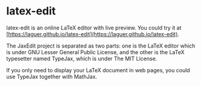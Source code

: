 latex-edit
=======

latex-edit is an online LaTeX editor with live preview. You could try it at [https://laguer.github.io/latex-edit](https://laguer.github.io/latex-edit).

The JaxEdit project is separated as two parts: one is the LaTeX editor which is under GNU Lesser General Public License, and the other is the LaTeX typesetter named TypeJax, which is under The MIT License.

If you only need to display your LaTeX document in web pages, you could use TypeJax together with MathJax.
